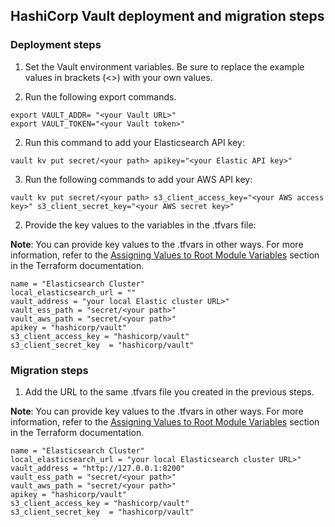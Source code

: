 ## HashiCorp Vault deployment and migration steps

### Deployment steps
1.	Set the Vault environment variables. Be sure to replace the example values in brackets (<>) with your own values.

  1. Run the following export commands. 
  
  ```
  export VAULT_ADDR= "<your Vault URL>"
  export VAULT_TOKEN="<your Vault token>"
  ```

  2. Run this command to add your Elasticsearch API key: 
  
  ```
  vault kv put secret/<your path> apikey="<your Elastic API key>"
  ```

  3. Run the following commands to add your AWS API key:
  
  ```
  vault kv put secret/<your path> s3_client_access_key="<your AWS access key>" s3_client_secret_key="<your AWS secret key>"
  ```

2.	Provide the key values to the variables in the <your file name>.tfvars file:
  
  **Note**: You can provide key values to the <your file name>.tfvars in other ways. For more information, refer to the [Assigning Values to Root Module Variables](https://www.terraform.io/language/values/variables) section in the Terraform documentation.
  
  ```
  name = "Elasticsearch Cluster"
  local_elasticsearch_url = ""
  vault_address = "your local Elastic cluster URL>"
  vault_ess_path = "secret/<your path>"
  vault_aws_path = "secret/<your path>"
  apikey = "hashicorp/vault"
  s3_client_access_key = "hashicorp/vault"
  s3_client_secret_key  = "hashicorp/vault"
  ```

### Migration steps
1. Add the URL to the same .tfvars file you created in the previous steps. 
  
  **Note**: You can provide key values to the <your file name>.tfvars in other ways. For more information, refer to the [Assigning Values to Root Module Variables](https://www.terraform.io/language/values/variables) section in the Terraform documentation.

```
name = "Elasticsearch Cluster"
local_elasticsearch_url = "your local Elasticsearch cluster URL>"
vault_address = "http://127.0.0.1:8200"
vault_ess_path = "secret/<your path>"
vault_aws_path = "secret/<your path>"
apikey = "hashicorp/vault"
s3_client_access_key = "hashicorp/vault"
s3_client_secret_key  = "hashicorp/vault"
```
